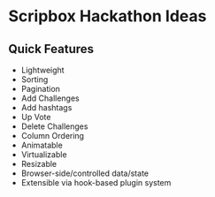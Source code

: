 # Scripbox Hackathon Ideas

## Quick Features

- Lightweight 
- Sorting 
- Pagination
- Add Challenges
- Add hashtags
- Up Vote
- Delete Challenges
- Column Ordering
- Animatable
- Virtualizable
- Resizable
- Browser-side/controlled data/state
- Extensible via hook-based plugin system


